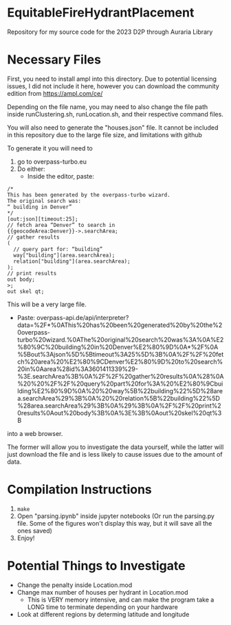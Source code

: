 # EquitableFireHydrantPlacement
Repository for my source code for the 2023 D2P through Auraria Library

# Necessary Files
First, you need to install ampl into this directory. Due to potential licensing issues, I did not include it here,
however you can download the community edition from https://ampl.com/ce/

Depending on the file name, you may need to also change the file path inside runClustering.sh, runLocation.sh, and their respective command files.

You will also need to generate the "houses.json" file. It cannot be included in this repository due to the large file size, and limitations with github

To generate it you will need to 
1. go to overpass-turbo.eu
2. Do either: 
    * Inside the editor, paste:
```
/*
This has been generated by the overpass-turbo wizard.
The original search was:
“ building in Denver”
*/
[out:json][timeout:25];
// fetch area “Denver” to search in
{{geocodeArea:Denver}}->.searchArea;
// gather results
(
  // query part for: “building”
  way["building"](area.searchArea);
  relation["building"](area.searchArea);
);
// print results
out body;
>;
out skel qt;
```
This will be a very large file.

* Paste: overpass-api.de/api/interpreter?data=%2F*%0AThis%20has%20been%20generated%20by%20the%20overpass-turbo%20wizard.%0AThe%20original%20search%20was%3A%0A%E2%80%9C%20building%20in%20Denver%E2%80%9D%0A*%2F%0A%5Bout%3Ajson%5D%5Btimeout%3A25%5D%3B%0A%2F%2F%20fetch%20area%20%E2%80%9CDenver%E2%80%9D%20to%20search%20in%0Aarea%28id%3A3601411339%29-%3E.searchArea%3B%0A%2F%2F%20gather%20results%0A%28%0A%20%20%2F%2F%20query%20part%20for%3A%20%E2%80%9Cbuilding%E2%80%9D%0A%20%20way%5B%22building%22%5D%28area.searchArea%29%3B%0A%20%20relation%5B%22building%22%5D%28area.searchArea%29%3B%0A%29%3B%0A%2F%2F%20print%20results%0Aout%20body%3B%0A%3E%3B%0Aout%20skel%20qt%3B

into a web browser.

The former will allow you to investigate the data yourself, while the latter will just download the file and is 
less likely to cause issues due to the amount of data.
# Compilation Instructions
1. ```make```
2. Open "parsing.ipynb" inside jupyter notebooks (Or run the parsing.py file. Some of the figures won't display this way, but it will save all the ones saved)
3. Enjoy!

# Potential Things to Investigate
* Change the penalty inside Location.mod
* Change max number of houses per hydrant in Location.mod
    * This is VERY memory intensive, and can make the program take a LONG time to terminate depending on your hardware
* Look at different regions by determing latitude and longitude
